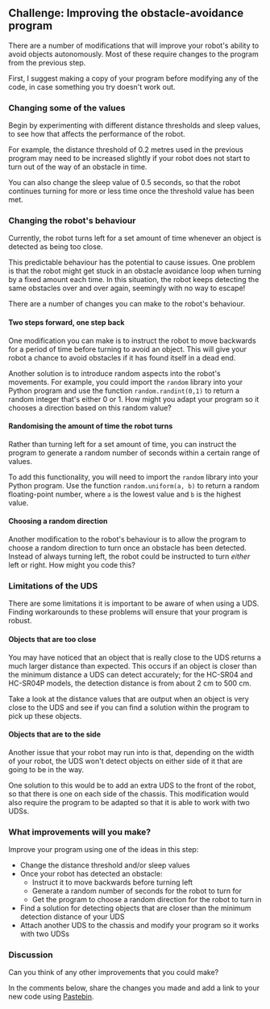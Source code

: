 ## Challenge: Improving the obstacle-avoidance program

There are a number of modifications that will improve your robot's ability to avoid objects autonomously. Most of these require changes to the program from the previous step.

First, I suggest making a copy of your program before modifying any of the code, in case something you try doesn't work out.

### Changing some of the values

Begin by experimenting with different distance thresholds and sleep values, to see how that affects the performance of the robot.

For example, the distance threshold of 0.2 metres used in the previous program may need to be increased slightly if your robot does not start to turn out of the way of an obstacle in time.

You can also change the sleep value of 0.5 seconds, so that the robot continues turning for more or less time once the threshold value has been met.

### Changing the robot's behaviour

Currently, the robot turns left for a set amount of time whenever an object is detected as being too close.

This predictable behaviour has the potential to cause issues. One problem is that the robot might get stuck in an obstacle avoidance loop when turning by a fixed amount each time. In this situation, the robot keeps detecting the same obstacles over and over again, seemingly with no way to escape!

There are a number of changes you can make to the robot's behaviour.

#### Two steps forward, one step back

One modification you can make is to instruct the robot to move backwards for a period of time before turning to avoid an object. This will give your robot a chance to avoid obstacles if it has found itself in a dead end.

Another solution is to introduce random aspects into the robot's movements. For example, you could import the `random` library into your Python program and use the function `random.randint(0,1)` to return a random integer that's either 0 or 1. How might you adapt your program so it chooses a direction based on this random value?

#### Randomising the amount of time the robot turns

Rather than turning left for a set amount of time, you can instruct the program to generate a random number of seconds within a certain range of values.

To add this functionality, you will need to import the `random` library into your Python program. Use the function `random.uniform(a, b)` to return a random floating-point number, where `a` is the lowest value and `b` is the highest value.

#### Choosing a random direction

Another modification to the robot's behaviour is to allow the program to choose a random direction to turn once an obstacle has been detected. Instead of always turning left, the robot could be instructed to turn *either* left or right. How might you code this?

### Limitations of the UDS

There are some limitations it is important to be aware of when using a UDS. Finding workarounds to these problems will ensure that your program is robust.

#### Objects that are too close

You may have noticed that an object that is really close to the UDS returns a much larger distance than expected. This occurs if an object is closer than the minimum distance a UDS can detect accurately; for the HC-SR04 and HC-SR04P models, the detection distance is from about 2 cm to 500 cm.

Take a look at the distance values that are output when an object is very close to the UDS and see if you can find a solution within the program to pick up these objects.

#### Objects that are to the side

Another issue that your robot may run into is that, depending on the width of your robot, the UDS won't detect objects on either side of it that are going to be in the way.

One solution to this would be to add an extra UDS to the front of the robot, so that there is one on each side of the chassis. This modification would also require the program to be adapted so that it is able to work with two UDSs.

### What improvements will you make?

Improve your program using one of the ideas in this step:

- Change the distance threshold and/or sleep values
- Once your robot has detected an obstacle:
    - Instruct it to move backwards before turning left
    - Generate a random number of seconds for the robot to turn for
    - Get the program to choose a random direction for the robot to turn in
- Find a solution for detecting objects that are closer than the minimum detection distance of your UDS
- Attach another UDS to the chassis and modify your program so it works with two UDSs

### Discussion

Can you think of any other improvements that you could make?

In the comments below, share the changes you made and add a link to your new code using [Pastebin](https://pastebin.com/).
